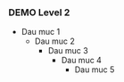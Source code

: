 
### DEMO Level 2 ###
- Dau muc 1
    - Dau muc 2
        - Dau muc 3
            - Dau muc 4
                - Dau muc 5